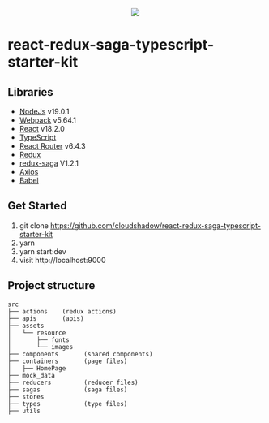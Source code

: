 
<p align="center"><img src="https://user-images.githubusercontent.com/1182967/34776160-d0cdee06-f650-11e7-8119-b42c0c324e8f.png"/></p>

# react-redux-saga-typescript-starter-kit

## Libraries

- [NodeJs](https://nodejs.org/en/) v19.0.1
- [Webpack](https://webpack.js.org/) v5.64.1
- [React](https://reactjs.org/) v18.2.0
- [TypeScript](https://www.typescriptlang.org/)
- [React Router](https://reacttraining.com/react-router/) v6.4.3
- [Redux](https://redux.js.org/)
- [redux-saga](https://redux-saga.js.org/) V1.2.1
- [Axios](https://github.com/axios/axios)
- [Babel](https://babeljs.io/)

## Get Started

1. git clone https://github.com/cloudshadow/react-redux-saga-typescript-starter-kit
2. yarn
3. yarn start:dev
4. visit http://localhost:9000


## Project structure

```
src
├── actions    (redux actions)
├── apis       (apis)
├── assets
│   └── resource
│       ├── fonts
│       └── images
├── components       (shared components)
├── containers       (page files)
│   ├── HomePage
├── mock_data
├── reducers         (reducer files)
├── sagas            (saga files)
├── stores
├── types            (type files)
├── utils

```